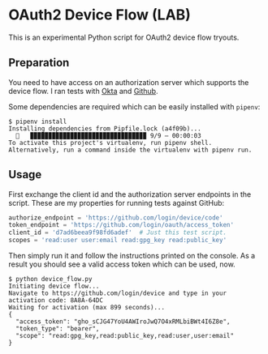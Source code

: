 # OAuth2 Device Flow (LAB)

This is an experimental Python script for OAuth2 device flow tryouts.

## Preparation

You need to have access on an authorization server which supports the device flow. I ran tests with [Okta](https://developer.okta.com/) and [Github](https://github.com/settings/developers).

Some dependencies are required which can be easily installed with `pipenv`:

```shell
$ pipenv install
Installing dependencies from Pipfile.lock (a4f09b)...
  🐍   ▉▉▉▉▉▉▉▉▉▉▉▉▉▉▉▉▉▉▉▉▉▉▉▉▉▉▉▉▉▉▉▉ 9/9 — 00:00:03
To activate this project's virtualenv, run pipenv shell.
Alternatively, run a command inside the virtualenv with pipenv run.
```

## Usage

First exchange the client id and the authorization server endpoints in the script. These are my properties for running tests against GitHub:

```python
authorize_endpoint = 'https://github.com/login/device/code'
token_endpoint = 'https://github.com/login/oauth/access_token'
client_id = 'd7ad6beea9f98fd6adef'  # Just this test script.
scopes = 'read:user user:email read:gpg_key read:public_key'
```

Then simply run it and follow the instructions printed on the console. As a result you should see a valid access token which can be used, now.

```shell
$ python device_flow.py
Initiating device flow...
Navigate to https://github.com/login/device and type in your activation code: 8A8A-64DC
Waiting for activation (max 899 seconds)...
{
  "access_token": "gho_sCJG47YoU4AWIroJwQ7O4xRMLbiBWt4I6Z8e",
  "token_type": "bearer",
  "scope": "read:gpg_key,read:public_key,read:user,user:email"
}
```